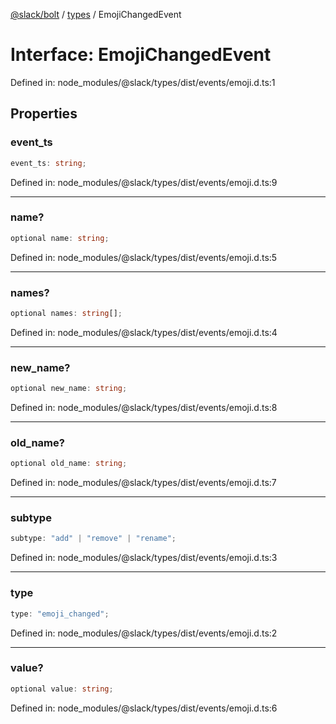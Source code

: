 [@slack/bolt](../../../../index.md) / [types](../index.md) / EmojiChangedEvent

# Interface: EmojiChangedEvent

Defined in: node\_modules/@slack/types/dist/events/emoji.d.ts:1

## Properties

### event\_ts

```ts
event_ts: string;
```

Defined in: node\_modules/@slack/types/dist/events/emoji.d.ts:9

***

### name?

```ts
optional name: string;
```

Defined in: node\_modules/@slack/types/dist/events/emoji.d.ts:5

***

### names?

```ts
optional names: string[];
```

Defined in: node\_modules/@slack/types/dist/events/emoji.d.ts:4

***

### new\_name?

```ts
optional new_name: string;
```

Defined in: node\_modules/@slack/types/dist/events/emoji.d.ts:8

***

### old\_name?

```ts
optional old_name: string;
```

Defined in: node\_modules/@slack/types/dist/events/emoji.d.ts:7

***

### subtype

```ts
subtype: "add" | "remove" | "rename";
```

Defined in: node\_modules/@slack/types/dist/events/emoji.d.ts:3

***

### type

```ts
type: "emoji_changed";
```

Defined in: node\_modules/@slack/types/dist/events/emoji.d.ts:2

***

### value?

```ts
optional value: string;
```

Defined in: node\_modules/@slack/types/dist/events/emoji.d.ts:6
